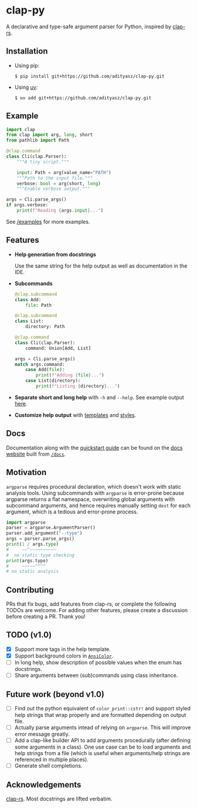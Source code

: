 # clap-py

A declarative and type-safe argument parser for Python, inspired by
[clap-rs](https://github.com/clap-rs/clap).

## Installation

- Using pip:
  ```console
  $ pip install git+https://github.com/adityasz/clap-py.git
  ```

- Using [uv](https://docs.astral.sh/uv):
  ```console
  $ uv add git+https://github.com/adityasz/clap-py.git
  ```

## Example

```python
import clap
from clap import arg, long, short
from pathlib import Path

@clap.command
class Cli(clap.Parser):
    """A tiny script."""

    input: Path = arg(value_name="PATH")
    """Path to the input file."""
    verbose: bool = arg(short, long)
    """Enable verbose output."""

args = Cli.parse_args()
if args.verbose:
    print(f"Reading {args.input}...")
```

See [/examples](https://github.com/adityasz/clap-py/tree/master/examples)
for more examples.

## Features

- **Help generation from docstrings**

  Use the same string for the help output as well as documentation in the IDE.

- **Subcommands**

  ```python
  @clap.subcommand
  class Add:
      file: Path

  @clap.subcommand
  class List:
      directory: Path

  @clap.command
  class Cli(clap.Parser):
      command: Union[Add, List]

  args = Cli.parse_args()
  match args.command:
      case Add(file):
          print(f"Adding {file}...")
      case List(directory):
          print(f"Listing {directory}...")
  ```

- **Separate short and long help** with `-h` and `--help`. See example output
  [here](https://adityasz.github.io/clap-py/quickstart/#help).

- **Customize help output** with
  [templates](https://adityasz.github.io/clap-py/help/#clap.help.HelpTemplate)
  and [styles](https://adityasz.github.io/clap-py/styling/#clap.styling.Styles).

## Docs

Documentation along with the
[quickstart guide](https://adityasz.github.io/clap-py/quickstart/)
can be found on the [docs website](https://adityasz.github.io/clap-py)
built from [`/docs`](https://github.com/adityasz/clap-py/tree/master/docs).

## Motivation

`argparse` requires procedural declaration, which doesn't work with static
analysis tools. Using subcommands with `argparse` is error-prone because
argparse returns a flat namespace, overwriting global arguments with subcommand
arguments, and hence requires manually setting `dest` for each argument, which
is a tedious and error-prone process.

```python
import argparse
parser = argparse.ArgumentParser()
parser.add_argument("--type")
args = parser.parse_args()
print(1 / args.type)
#     ~~^~~~~~~~~~~
#  no static type checking
print(args.typo)
#     ~~~~~^^^^
# no static analysis
```

## Contributing

PRs that fix bugs, add features from clap-rs, or complete the following TODOs
are welcome. For adding other features, please create a discussion before
creating a PR. Thank you!

## TODO (v1.0)

- [x] Support more tags in the help template.
- [x] Support background colors in
      [`AnsiColor`](https://adityasz.github.io/clap-py/styling/#ansicolor).
- [ ] In long help, show description of possible values when the enum has
      docstrings.
- [ ] Share arguments between (sub)commands using class inheritance.

## Future work (beyond v1.0)

- [ ] Find out the python equivalent of `color_print::cstr!` and support
      styled help strings that wrap properly and are formatted depending
      on output file.
- [ ] Actually parse arguments intead of relying on `argparse`.
      This will improve error message greatly.
- [ ] Add a clap-like builder API to add arguments procedurally (after
      defining some arguments in a class). One use case can be to load
      arguments and help strings from a file (which is useful when
      arguments/help strings are referenced in multiple places).
- [ ] Generate shell completions.

## Acknowledgements

[clap-rs](https://github.com/clap-rs/clap). Most docstrings are lifted verbatim.
